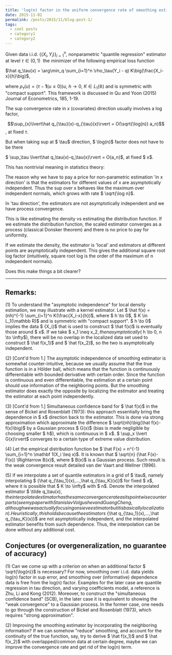 ```yaml
---
title: 'log(n) factor in the uniform convergence rate of smoothing estimator'
date: 2015-11-02
permalink: /posts/2015/11/blog-post-1/
tags:
  - cool posts
  - category1
  - category2
---
```


Given data i.i.d. $\{(X_i,Y_i)\}_{i=1}^n$, nonparametric "quantile regression" estimator at level $\tau \in (0,1)$  the minimizer of the following empirical loss function

$\hat q_\tau(x) = \arg\min_q \sum_{i=1}^n \rho_\tau(Y_i - q) K\big(\frac{X_i-x}{h}\big)$,

where $\rho_\tau(u) = (\tau-\mathbf{1}(u \leq 0))u$, $h \to 0$, $K \in L_1(\mathbb R)$ and is symmetric with "compact support". This framework is discussed in Qu and Yoon (2015) Journal of Econometrics, 185, 1-19. 

The sup convergence rate in $x$ (covariates) direction usually involves a log factor, 

$$\sup_{x}\lvert\hat q_{\tau}(x)-q_{\tau}(x)\rvert = O(\sqrt{\log(n)} a_n)$$, at fixed $\tau$.

But when taking sup at $ \tau$ direction, $ \log(n)$ factor does not have to be there

$ \sup_\tau \lvert\hat q_\tau(x)-q_\tau(x)\rvert = O(a_n)$, at fixed $ x$.

This has nontrivial meaning in statistics theory:

The reason why we have to pay a price for non-parametric estimation
'in x direction' is that the estimators for different values of x are asymptotically independent.
Thus the sup over x behaves like the maximum over independent normals,
which grows with rate $ \sqrt{\log n}$.

In 'tau direction', the estimators are not asymptotically independent and we have process convergence.

This is like estimating the density vs estimating the distribution function.
If we estimate the distribution function, the scaled estimator converges as a process
(classical Donsker theorem) and there is no price to pay for uniformity.

If we estimate the density, the estimator is 'local' and estimators at different points are
asymptotically independent. This gives the additional square root log factor
(intuitively, square root log is the order of the maximum of n independent normals).

Does this make things a bit clearer?

-----

Remarks:
---

(1) To understand the "asymptotic independence" for local density estimation, we may illustrate with a kernel estimator. Let $ \hat f(x) = (nh)^{-1} \sum_{i=1}^n K(\frac{X_i-x}{h})$, where $ h \to 0$, $ K \in L_1(\mathbb R)$ and is symmetric with "compact support". $ h \to 0$ implies the data $ \{X_i\}$ that is used to construct $ \hat f(x)$ is eventually those around $ x$. If we take $ x_1 \neq x_2$, then asymptotically ($ h \to 0, n \to \infty$), there will be no overlap in the localized data set used to construct $ \hat f(x_1)$ and $ \hat f(x_2)$, so the two is asymptotically independent.

(2) [Cont'd from 1.] The asymptotic independence of smoothing estimator is somewhat counter-intuitive, because we usually assume that the true function is in a Hölder ball, which means that the function is continuously differentiable with bounded derivative with certain order. Since the function is continuous and even differentiable, the estimation at a certain point should use information of the neighboring points. But the smoothing estimator does exactly the opposite by localizing the estimator and treating the estimator at each point independently.

(3) [Cont'd from 1.] Simultaneous confidence band for $ \hat f(x)$ in the sense of Bickel and Rosenblatt (1973): this approach essentially bring the dependence in $ x$ direction back to the estimator. This is done via strong approximation which approximate the difference $ \sqrt{nh}\big(\hat f(x)-f(x)\big)$ by a Gaussian process $ G(x)$ (bias is made negligible by choosing smaller $ h$), which is continuous in $ x$. $ \sup_x \lvert G(x)\rvert$ converges to a certain type of extreme value distribution.

(4) Let the empirical distribution function be $ \hat F(x) = n^{-1} \sum_{i=1}^n \mathbf 1(X_i \leq x)$. It is known that $ \sqrt{n} (\hat F(x)-F(x)) \Rightarrow B(x)$, where $ B(x)$ is a Gaussian process. Such result is the weak convergence result detailed van der Vaart and Wellner (1996).

(5) If we interpolate a set of quantile estimators in a grid of $ \tau$, namely interpolating $ \{\hat q_{\tau_1}(x),...,\hat q_{\tau_K}(x)\}$ for fixed $ x$, where it is possible that $ K \to \infty$ with $ n$. Denote the interpolated estimator $ \tilde q_\tau(x)$, the interpolated estimator has the same convergence rate as its pointwise counterparts (see my paper with Stanislav Volgushev and Guang Cheng, although we was actually focusing on sieve estimator but it is basically localization). Heuristically, this holds because the estimators $ \{\hat q_{\tau_1}(x),...,\hat q_{\tau_K}(x)\}$ are not asymptotically independent, and the interpolated estimator benefits from such dependence. Thus, the interpolation can be done without any additional cost.

Conjectures (or overgeneralization, no guarantee of accuracy)
--

(1) Can we come up with a criterion on when an additional factor $ \sqrt{\log(n)}$ is necessary? For now, smoothing over i.i.d. data yields log(n) factor in sup error, and smoothing over (informative) dependence data is free from the log(n) factor. Examples for the later case are quantile regression in tau direction, and varying coefficients model, a reference is Zhu, Li and Kong (2012). Moreover, to construct the "simultaneous confidence band" (SCB), in the later case it is equivalent to showing the "weak convergence" to a Gaussian process. In the former case, one needs to go through the construction of Bickel and Rosenblatt (1973), which requires "strong approximation".

(2) Improving the smoothing estimator by incorporating the neighboring information? If we can somehow "reduce" smoothing, and account for the continuity of the true function, say, try to derive $ \hat f(x_1)$ and $ \hat f(x_2)$ with overlapped/common data at certain degree, maybe we can improve the convergence rate and get rid of the log(n) term.
